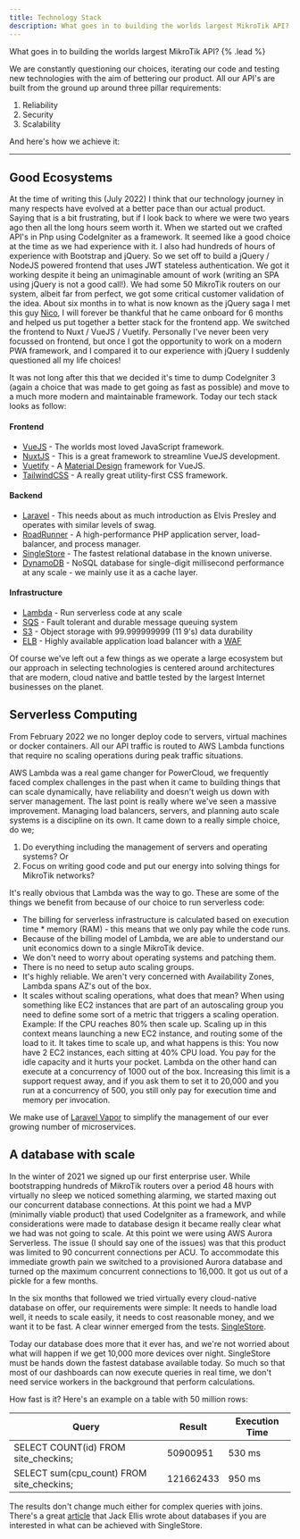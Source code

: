 ```yaml
---
title: Technology Stack
description: What goes in to building the worlds largest MikroTik API?
---
```


What goes in to building the worlds largest MikroTik API? {% .lead %}

We are constantly questioning our choices, iterating our code and testing new technologies with the aim of bettering our product. All our API's are built from the ground up around three pillar requirements:

1. Reliability
2. Security
3. Scalability

And here's how we achieve it:

---

## Good Ecosystems
At the time of writing this (July 2022) I think that our technology journey in many respects have evolved at a better pace than our actual product. Saying that is a bit frustrating, but if I look back to where we were two years ago then all the long hours seem worth it. When we started out we crafted API's in Php using CodeIgniter as a framework. It seemed like a good choice at the time as we had experience with it. I also had hundreds of hours of experience with Bootstrap and jQuery. So we set off to build a jQuery / NodeJS powered frontend that uses JWT stateless authentication. We got it working despite it being an unimaginable amount of work (writing an SPA using jQuery is not a good call!). We had some 50 MikroTik routers on our system, albeit far from perfect, we got some critical customer validation of the idea. About six months in to what is now known as the jQuery saga I met this guy [Nico](https://nicovanzyl.com/), I will forever be thankful that he came onboard for 6 months and helped us put together a better stack for the frontend app. We switched the frontend to Nuxt / VueJS / Vuetify. Personally I've never been very focussed on frontend, but once I got the opportunity to work on a modern PWA framework, and I compared it to our experience with jQuery I suddenly questioned all my life choices!

It was not long after this that we decided it's time to dump CodeIgniter 3 (again a choice that was made to get going as fast as possible) and move to a much more modern and maintainable framework. Today our tech stack looks as follow:

#### Frontend
* [VueJS](https://vuejs.org/) - The worlds most loved JavaScript framework.
* [NuxtJS](https://nuxtjs.org/) - This is a great framework to streamline VueJS development.
* [Vuetify](https://vuetifyjs.com/en/) - A [Material Design](https://material.io/) framework for VueJS.
* [TailwindCSS](https://tailwindcss.com/) - A really great utility-first CSS framework.

#### Backend
* [Laravel](https://laravel.com/) - This needs about as much introduction as Elvis Presley and operates with similar levels of swag.
* [RoadRunner](https://roadrunner.dev/) - A high-performance PHP application server, load-balancer, and process manager.
* [SingleStore]() - The fastest relational database in the known universe.
* [DynamoDB]() - NoSQL database for single-digit millisecond performance at any scale - we mainly use it as a cache layer.

#### Infrastructure
* [Lambda](https://aws.amazon.com/lambda/) - Run serverless code at any scale 
* [SQS](https://aws.amazon.com/sqs/) - Fault tolerant and durable message queuing system
* [S3](https://aws.amazon.com/s3/) - Object storage with 99.999999999 (11 9's) data durability
* [ELB](https://aws.amazon.com/elasticloadbalancing/) - Highly available application load balancer with a [WAF](https://aws.amazon.com/waf/)

Of course we've left out a few things as we operate a large ecosystem but our approach in selecting technologies is centered around architectures that are modern, cloud native and battle tested by the largest Internet businesses on the planet.

## Serverless Computing
From February 2022 we no longer deploy code to servers, virtual machines or docker containers. All our API traffic is routed to AWS Lambda functions that require no scaling operations during peak traffic situations. 

AWS Lambda was a real game changer for PowerCloud, we frequently faced complex challenges in the past when it came to building things that can scale dynamically, have reliability and doesn't weigh us down with server management. The last point is really where we've seen a massive improvement. Managing load balancers, servers, and planning auto scale systems is a discipline on its own. It came down to a really simple choice, do we;

1. Do everything including the management of servers and operating systems? Or
2. Focus on writing good code and put our energy into solving things for MikroTik networks?

It's really obvious that Lambda was the way to go. These are some of the things we benefit from because of our choice to run serverless code:

* The billing for serverless infrastructure is calculated based on execution time * memory (RAM) - this means that we only pay while the code runs.
* Because of the billing model of Lambda, we are able to understand our unit economics down to a single MikroTik device.
* We don't need to worry about operating systems and patching them.
* There is no need to setup auto scaling groups.
* It's highly reliable. We aren't very concerned with Availability Zones, Lambda spans AZ's out of the box.
* It scales without scaling operations, what does that mean? When using something like EC2 instances that are part of an autoscaling group you need to define some sort of a metric that triggers a scaling operation. Example: If the CPU reaches 80% then scale up. Scaling up in this context means launching a new EC2 instance, and routing some of the load to it. It takes time to scale up, and what happens is this: You now have 2 EC2 instances, each sitting at 40% CPU load. You pay for the idle capacity and it hurts your pocket. Lambda on the other hand can execute at a concurrency of 1000 out of the box. Increasing this limit is a support request away, and if you ask them to set it to 20,000 and you run at a concurrency of 500, you still only pay for execution time and memory per invocation.

We make use of [Laravel Vapor](https://vapor.laravel.com/) to simplify the management of our ever growing number of microservices.

## A database with scale
In the winter of 2021 we signed up our first enterprise user. While bootstrapping hundreds of MikroTik routers over a period 48 hours with virtually no sleep we noticed something alarming, we started maxing out our concurrent database connections. At this point we had a MVP (minimally viable product) that used CodeIgniter as a framework, and while considerations were made to database design it became really clear what we had was not going to scale. At this point we were using AWS Aurora Serverless. The issue (I should say one of the issues) was that this product was limited to 90 concurrent connections per ACU. To accommodate this immediate growth pain we switched to a provisioned Aurora database and turned op the maximum concurrent connections to 16,000. It got us out of a pickle for a few months.

In the six months that followed we tried virtually every cloud-native database on offer, our requirements were simple: It needs to handle load well, it needs to scale easily, it needs to cost reasonable money, and we want it to be fast. A clear winner emerged from the tests. [SingleStore](https://www.singlestore.com/).

Today our database does more that it ever has, and we're not worried about what will happen if we get 10,000 more devices over night. SingleStore must be hands down the fastest database available today. So much so that most of our dashboards can now execute queries in real time, we don't need service workers in the background that perform calculations.

How fast is it? Here's an example on a table with 50 million rows:

| Query | Result | Execution Time |
|-------|--------|----------------|
| SELECT COUNT(id) FROM site_checkins; | 50900951 | 530 ms |
| SELECT sum(cpu_count) FROM site_checkins; | 121662433 | 950 ms |

The results don't change much either for complex queries with joins. There's a great [article](https://usefathom.com/blog/worlds-fastest-analytics) that Jack Ellis wrote about databases if you are interested in what can be achieved with SingleStore.

